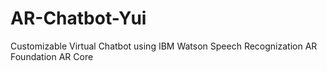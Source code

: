 # AR-Chatbot-Yui
Customizable Virtual Chatbot using IBM Watson Speech Recognization AR Foundation AR Core 


